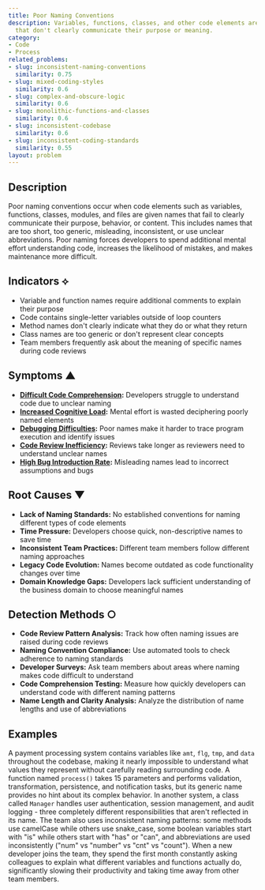 ```yaml
---
title: Poor Naming Conventions
description: Variables, functions, classes, and other code elements are named in ways
  that don't clearly communicate their purpose or meaning.
category:
- Code
- Process
related_problems:
- slug: inconsistent-naming-conventions
  similarity: 0.75
- slug: mixed-coding-styles
  similarity: 0.6
- slug: complex-and-obscure-logic
  similarity: 0.6
- slug: monolithic-functions-and-classes
  similarity: 0.6
- slug: inconsistent-codebase
  similarity: 0.6
- slug: inconsistent-coding-standards
  similarity: 0.55
layout: problem
---
```


## Description

Poor naming conventions occur when code elements such as variables, functions, classes, modules, and files are given names that fail to clearly communicate their purpose, behavior, or content. This includes names that are too short, too generic, misleading, inconsistent, or use unclear abbreviations. Poor naming forces developers to spend additional mental effort understanding code, increases the likelihood of mistakes, and makes maintenance more difficult.

## Indicators ⟡

- Variable and function names require additional comments to explain their purpose
- Code contains single-letter variables outside of loop counters
- Method names don't clearly indicate what they do or what they return
- Class names are too generic or don't represent clear concepts
- Team members frequently ask about the meaning of specific names during code reviews

## Symptoms ▲

- **[Difficult Code Comprehension](difficult-code-comprehension.md):** Developers struggle to understand code due to unclear naming
- **[Increased Cognitive Load](increased-cognitive-load.md):** Mental effort is wasted deciphering poorly named elements
- **[Debugging Difficulties](debugging-difficulties.md):** Poor names make it harder to trace program execution and identify issues
- **[Code Review Inefficiency](code-review-inefficiency.md):** Reviews take longer as reviewers need to understand unclear names
- **[High Bug Introduction Rate](high-bug-introduction-rate.md):** Misleading names lead to incorrect assumptions and bugs

## Root Causes ▼

- **Lack of Naming Standards:** No established conventions for naming different types of code elements
- **Time Pressure:** Developers choose quick, non-descriptive names to save time
- **Inconsistent Team Practices:** Different team members follow different naming approaches
- **Legacy Code Evolution:** Names become outdated as code functionality changes over time
- **Domain Knowledge Gaps:** Developers lack sufficient understanding of the business domain to choose meaningful names

## Detection Methods ○

- **Code Review Pattern Analysis:** Track how often naming issues are raised during code reviews
- **Naming Convention Compliance:** Use automated tools to check adherence to naming standards
- **Developer Surveys:** Ask team members about areas where naming makes code difficult to understand
- **Code Comprehension Testing:** Measure how quickly developers can understand code with different naming patterns
- **Name Length and Clarity Analysis:** Analyze the distribution of name lengths and use of abbreviations

## Examples

A payment processing system contains variables like `amt`, `flg`, `tmp`, and `data` throughout the codebase, making it nearly impossible to understand what values they represent without carefully reading surrounding code. A function named `process()` takes 15 parameters and performs validation, transformation, persistence, and notification tasks, but its generic name provides no hint about its complex behavior. In another system, a class called `Manager` handles user authentication, session management, and audit logging - three completely different responsibilities that aren't reflected in its name. The team also uses inconsistent naming patterns: some methods use camelCase while others use snake_case, some boolean variables start with "is" while others start with "has" or "can", and abbreviations are used inconsistently ("num" vs "number" vs "cnt" vs "count"). When a new developer joins the team, they spend the first month constantly asking colleagues to explain what different variables and functions actually do, significantly slowing their productivity and taking time away from other team members.